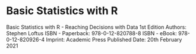 # Basic Statistics with R
Basic Statistics with R - Reaching Decisions with Data
1st Edition
Authors: Stephen Loftus
ISBN - Paperback: 978-0-12-820788-8
ISBN - eBook: 978-0-12-820926-4
Imprint: Academic Press
Published Date: 20th February 2021
